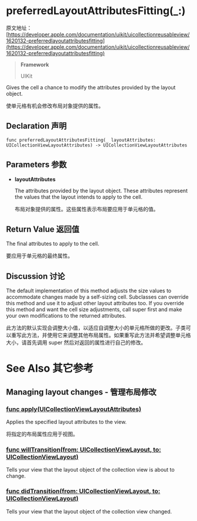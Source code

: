 # preferredLayoutAttributesFitting(_:)

原文地址：
[https://developer.apple.com/documentation/uikit/uicollectionreusableview/1620132-preferredlayoutattributesfitting](https://developer.apple.com/documentation/uikit/uicollectionreusableview/1620132-preferredlayoutattributesfitting)

>__Framework__
>
> UIKit

Gives the cell a chance to modify the attributes provided by the layout object.

使单元格有机会修改布局对象提供的属性。

## Declaration 声明

```
func preferredLayoutAttributesFitting(_ layoutAttributes: UICollectionViewLayoutAttributes) -> UICollectionViewLayoutAttributes
```

## Parameters 参数

- **layoutAttributes**

	The attributes provided by the layout object. These attributes represent the values that the layout intends to apply to the cell.
	
	布局对象提供的属性。这些属性表示布局要应用于单元格的值。

## Return Value 返回值

The final attributes to apply to the cell.

要应用于单元格的最终属性。

## Discussion 讨论

The default implementation of this method adjusts the size values to accommodate changes made by a self-sizing cell. Subclasses can override this method and use it to adjust other layout attributes too. If you override this method and want the cell size adjustments, call super first and make your own modifications to the returned attributes.

此方法的默认实现会调整大小值，以适应自调整大小的单元格所做的更改。子类可以重写此方法，并使用它来调整其他布局属性。如果重写此方法并希望调整单元格大小，请首先调用 super 然后对返回的属性进行自己的修改。

# See Also 其它参考

## Managing layout changes - 管理布局修改

### [func apply(UICollectionViewLayoutAttributes)](https://developer.apple.com/documentation/uikit/uicollectionreusableview/1620139-apply)

Applies the specified layout attributes to the view.

将指定的布局属性应用于视图。

### [func willTransition(from: UICollectionViewLayout, to: UICollectionViewLayout)](https://developer.apple.com/documentation/uikit/uicollectionreusableview/1620140-willtransition)

Tells your view that the layout object of the collection view is about to change.

### [func didTransition(from: UICollectionViewLayout, to: UICollectionViewLayout)](https://developer.apple.com/documentation/uikit/uicollectionreusableview/1620129-didtransition)

Tells your view that the layout object of the collection view changed.
